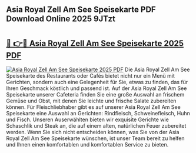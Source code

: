 ## Asia Royal Zell Am See Speisekarte PDF Download Online 2025 9JTzt

# <h2><a href="http://gc6y9i.nevu.top/?p=Asia+Royal+Zell+Am+See+Speisekarte">🔗 👉🔴 Asia Royal Zell Am See Speisekarte 2025 PDF</a></h2>

[![Asia Royal Zell Am See Speisekarte 2025 PDF](https://i.imgur.com/dBaPXMq.png)](http://gc6y9i.nevu.top/?p=Asia+Royal+Zell+Am+See+Speisekarte)
Die Asia Royal Zell Am See Speisekarte des Restaurants oder Cafés bietet nicht nur ein Menü mit Gerichten, sondern auch eine Gelegenheit für Sie, etwas zu finden, das für Ihren Geschmack köstlich und passend ist. Auf der Asia Royal Zell Am See Speisekarte unserer Cafeteria finden Sie eine große Auswahl an frischem Gemüse und Obst, mit denen Sie leichte und frische Salate zubereiten können. Für Fleischliebhaber gibt es auf unserer Asia Royal Zell Am See Speisekarte eine Auswahl an Gerichten: Rindfleisch, Schweinefleisch, Huhn und Fisch. Unseren Auserwählten bieten wir exquisite Gerichte wie Schaschlik und Steak an, die auf einem alten, natürlichen Feuer zubereitet werden. Wenn Sie sich nicht entscheiden können, was Sie von der Asia Royal Zell Am See Speisekarte wünschen, ist unser Team bereit zu helfen und Ihnen einen komfortablen und komfortablen Service zu bieten.
